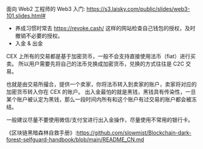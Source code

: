 面向 Web2 工程师的 Web3 入门: https://s3.laisky.com/public/slides/web3-101.slides.html#
- 养成习惯时常去 https://revoke.cash/ 这样的网站检查自己钱包的授权，及时撤销不必要的授权。
- 入金 & 出金

CEX 上所有的交易都是基于加密货币，一般不会支持直接使用法币（fiat）进行买卖。 所以用户需要先将自己的法币兑换成加密货币，兑换的方式往往是 C2C 交易。

也就是由交易所撮合，提供一个卖家，你将法币转入到卖家的账户，卖家将对应的加密货币转入你在 CEX 的账户。 出入金最怕的就是黑钱，黑钱具有传染性，一旦某个账户被认定为黑钱，那么一段时间内所有和这个账户有过交易的账户都会被冻结。

一般建议尽量不要使用微信/支付宝进行出入金操作，尽量使用不常用的银行卡。

《区块链黑暗森林自救手册》:https://github.com/slowmist/Blockchain-dark-forest-selfguard-handbook/blob/main/README_CN.md
